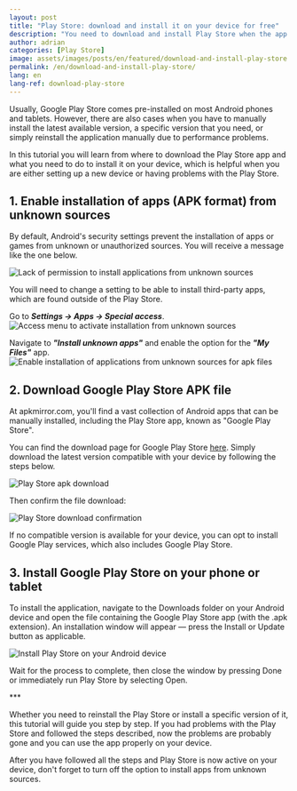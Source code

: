 ```yaml
---
layout: post
title: "Play Store: download and install it on your device for free"
description: "You need to download and install Play Store when the app stops working or doesn't exist on your Android device. Here's what you need to do to get it for free!"
author: adrian
categories: [Play Store]
image: assets/images/posts/en/featured/download-and-install-play-store.webp
permalink: /en/download-and-install-play-store/
lang: en
lang-ref: download-play-store
---
```


Usually, Google Play Store comes pre-installed on most Android phones and tablets. However, there are also cases when you have to manually install the latest available version, a specific version that you need, or simply reinstall the application manually due to performance problems.

In this tutorial you will learn from where to download the Play Store app and what you need to do to install it on your device, which is helpful when you are either setting up a new device or having problems with the Play Store.

## 1. Enable installation of apps (APK format) from unknown sources

By default, Android's security settings prevent the installation of apps or games from unknown or unauthorized sources. You will receive a message like the one below.

<img alt="Lack of permission to install applications from unknown sources" title="Lack of permission to install applications from unknown sources" loading="lazy" class="article-image medium-width-img" src="{{site.baseurl}}/assets/images/posts/{{page.lang}}/download-install-play-store/error-installing-from-unkown-source.webp">

You will need to change a setting to be able to install third-party apps, which are found outside of the Play Store.

Go to ***Settings → Apps → Special access***.
<img alt="Access menu to activate installation from unknown sources" title="Access menu to activate installation from unknown sources" loading="lazy" class="article-image large-width-img" src="{{site.baseurl}}/assets/images/posts/{{page.lang}}/download-install-play-store/settings-for-enabling-installing-from-unknown-sources.webp">

Navigate to ***"Install unknown apps"*** and enable the option for the ***"My Files"*** app.
<img alt="Enable installation of applications from unknown sources for apk files" title="Enable installation of applications from unknown sources for apk files" loading="lazy" class="article-image large-width-img" src="{{site.baseurl}}/assets/images/posts/{{page.lang}}/download-install-play-store/enable-installing-apk-from-unknown-sources.webp">

## 2. Download Google Play Store APK file

At apkmirror.com, you'll find a vast collection of Android apps that can be manually installed, including the Play Store app, known as "Google Play Store".

You can find the download page for Google Play Store [here](https://www.apkmirror.com/apk/google-inc/google-play-store/). Simply download the latest version compatible with your device by following the steps below.

<img alt="Play Store apk download" title="Play Store apk download" loading="lazy" class="article-image large-width-img" src="{{site.baseurl}}/assets/images/posts/{{page.lang}}/download-install-play-store/download-play-store.webp">

Then confirm the file download:

<img alt="Play Store download confirmation" title="Play Store download confirmation" loading="lazy" class="article-image medium-width-img" src="{{site.baseurl}}/assets/images/posts/{{page.lang}}/download-install-play-store/confirm-play-store-download.webp">


If no compatible version is available for your device, you can opt to install Google Play services, which also includes Google Play Store.

## 3. Install Google Play Store on your phone or tablet

To install the application, navigate to the Downloads folder on your Android device and open the file containing the Google Play Store app (with the .apk extension). An installation window will appear — press the Install or Update button as applicable.

<img alt="Install Play Store on your Android device" title="Install Play Store on your Android device" loading="lazy" class="article-image medium-width-img" src="{{site.baseurl}}/assets/images/posts/{{page.lang}}/download-install-play-store/install-play-store-apk.webp">

Wait for the process to complete, then close the window by pressing Done or immediately run Play Store by selecting Open.

<div class="post-bottom-stars">***</div>

Whether you need to reinstall the Play Store or install a specific version of it, this tutorial will guide you step by step. If you had problems with the Play Store and followed the steps described, now the problems are probably gone and you can use the app properly on your device.

After you have followed all the steps and Play Store is now active on your device, don't forget to turn off the option to install apps from unknown sources.
